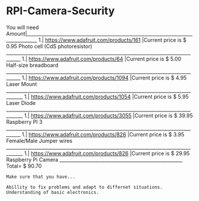 # RPI-Camera-Security
You will need 
Amount|___________________________________________________________________________________
    1.| https://www.adafruit.com/products/161 |Current price is $ 0.95 Photo cell (CdS photoresistor)
      ____________________________________________________________________________________
    1.| https://www.adafruit.com/products/64 |Current price is $ 5.00 Half-size breadboard
      ____________________________________________________________________________________
    1.| https://www.adafruit.com/products/1094 |Current price is $ 4.95 Laser Mount
     _____________________________________________________________________________________
    1.| https://www.adafruit.com/products/1054 |Current price is $ 5.95 Laser Diode
     _____________________________________________________________________________________
    1.| https://www.adafruit.com/products/3055 |Current price is $ 39.95 Raspberry PI 3
      ____________________________________________________________________________________
    1.| https://www.adafruit.com/products/826 |Current price is $ 3.95 Female/Male Jumper wires
     _____________________________________________________________________________________
    1.| https://www.adafruit.com/products/826 |Current price is $ 29.95 Raspberry Pi Camera
    ____________________________________________________ Total= $ 90.70 
    
    Make sure that you have...
    
    Abillity to fix problems and adapt to differnet situations.
    Understanding of basic electronics. 
    
    
    



